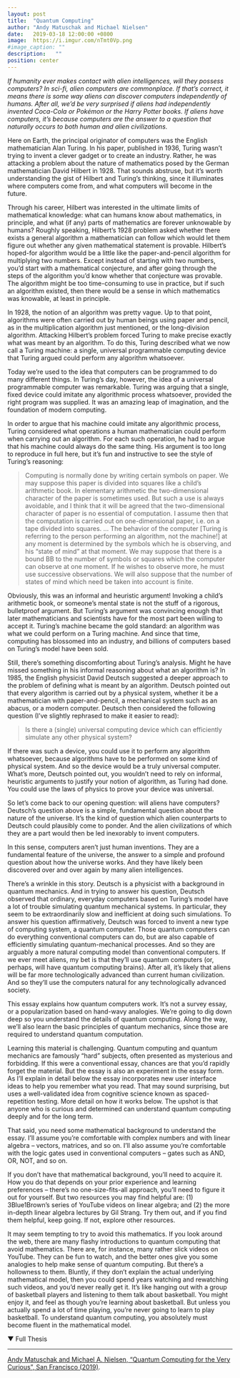 ```yaml
---
layout: post
title:  "Quantum Computing"
author: "Andy Matuschak and Michael Nielsen"
date:   2019-03-18 12:00:00 +0800
image:  https://i.imgur.com/nTmt0Vp.png
#image_caption: ""
description:   ""
position: center
---
```


_If humanity ever makes contact with alien intelligences, will they possess computers? In sci-fi, alien computers are commonplace._ <!--more--> _If that’s correct, it means there is some way aliens can discover computers independently of humans. After all, we’d be very surprised if aliens had independently invented Coca-Cola or Pokémon or the Harry Potter books. If aliens have computers, it’s because computers are the answer to a question that naturally occurs to both human and alien civilizations._

Here on Earth, the principal originator of computers was the English mathematician Alan Turing. In his paper, published in 1936, Turing wasn’t trying to invent a clever gadget or to create an industry. Rather, he was attacking a problem about the nature of mathematics posed by the German mathematician David Hilbert in 1928. That sounds abstruse, but it’s worth understanding the gist of Hilbert and Turing’s thinking, since it illuminates where computers come from, and what computers will become in the future.

Through his career, Hilbert was interested in the ultimate limits of mathematical knowledge: what can humans know about mathematics, in principle, and what (if any) parts of mathematics are forever unknowable by humans? Roughly speaking, Hilbert’s 1928 problem asked whether there exists a general algorithm a mathematician can follow which would let them figure out whether any given mathematical statement is provable. Hilbert’s hoped-for algorithm would be a little like the paper-and-pencil algorithm for multiplying two numbers. Except instead of starting with two numbers, you’d start with a mathematical conjecture, and after going through the steps of the algorithm you’d know whether that conjecture was provable. The algorithm might be too time-consuming to use in practice, but if such an algorithm existed, then there would be a sense in which mathematics was knowable, at least in principle.

In 1928, the notion of an algorithm was pretty vague. Up to that point, algorithms were often carried out by human beings using paper and pencil, as in the multiplication algorithm just mentioned, or the long-division algorithm. Attacking Hilbert’s problem forced Turing to make precise exactly what was meant by an algorithm. To do this, Turing described what we now call a Turing machine: a single, universal programmable computing device that Turing argued could perform any algorithm whatsoever.

Today we’re used to the idea that computers can be programmed to do many different things. In Turing’s day, however, the idea of a universal programmable computer was remarkable. Turing was arguing that a single, fixed device could imitate any algorithmic process whatsoever, provided the right program was supplied. It was an amazing leap of imagination, and the foundation of modern computing.

In order to argue that his machine could imitate any algorithmic process, Turing considered what operations a human mathematician could perform when carrying out an algorithm. For each such operation, he had to argue that his machine could always do the same thing. His argument is too long to reproduce in full here, but it’s fun and instructive to see the style of Turing’s reasoning:

> Computing is normally done by writing certain symbols on paper. We may suppose this paper is divided into squares like a child’s arithmetic book. In elementary arithmetic the two-dimensional character of the paper is sometimes used. But such a use is always avoidable, and I think that it will be agreed that the two-dimensional character of paper is no essential of computation. I assume then that the computation is carried out on one-dimensional paper, i.e. on a tape divided into squares. … The behavior of the computer [Turing is referring to the person performing an algorithm, not the machine!] at any moment is determined by the symbols which he is observing, and his “state of mind” at that moment. We may suppose that there is a bound BB to the number of symbols or squares which the computer can observe at one moment. If he wishes to observe more, he must use successive observations. We will also suppose that the number of states of mind which need be taken into account is finite.

Obviously, this was an informal and heuristic argument! Invoking a child’s arithmetic book, or someone’s mental state is not the stuff of a rigorous, bulletproof argument. But Turing’s argument was convincing enough that later mathematicians and scientists have for the most part been willing to accept it. Turing’s machine became the gold standard: an algorithm was what we could perform on a Turing machine. And since that time, computing has blossomed into an industry, and billions of computers based on Turing’s model have been sold.

Still, there’s something discomforting about Turing’s analysis. Might he have missed something in his informal reasoning about what an algorithm is? In 1985, the English physicist David Deutsch suggested a deeper approach to the problem of defining what is meant by an algorithm. Deutsch pointed out that every algorithm is carried out by a physical system, whether it be a mathematician with paper-and-pencil, a mechanical system such as an abacus, or a modern computer. Deutsch then considered the following question (I’ve slightly rephrased to make it easier to read):

> Is there a (single) universal computing device which can efficiently simulate any other physical system?

If there was such a device, you could use it to perform any algorithm whatsoever, because algorithms have to be performed on some kind of physical system. And so the device would be a truly universal computer. What’s more, Deutsch pointed out, you wouldn’t need to rely on informal, heuristic arguments to justify your notion of algorithm, as Turing had done. You could use the laws of physics to prove your device was universal.

So let’s come back to our opening question: will aliens have computers? Deutsch’s question above is a simple, fundamental question about the nature of the universe. It’s the kind of question which alien counterparts to Deutsch could plausibly come to ponder. And the alien civilizations of which they are a part would then be led inexorably to invent computers.

In this sense, computers aren’t just human inventions. They are a fundamental feature of the universe, the answer to a simple and profound question about how the universe works. And they have likely been discovered over and over again by many alien intelligences.

There’s a wrinkle in this story. Deutsch is a physicist with a background in quantum mechanics. And in trying to answer his question, Deutsch observed that ordinary, everyday computers based on Turing’s model have a lot of trouble simulating quantum mechanical systems. In particular, they seem to be extraordinarily slow and inefficient at doing such simulations. To answer his question affirmatively, Deutsch was forced to invent a new type of computing system, a quantum computer. Those quantum computers can do everything conventional computers can do, but are also capable of efficiently simulating quantum-mechanical processes. And so they are arguably a more natural computing model than conventional computers. If we ever meet aliens, my bet is that they’ll use quantum computers (or, perhaps, will have quantum computing brains). After all, it’s likely that aliens will be far more technologically advanced than current human civilization. And so they’ll use the computers natural for any technologically advanced society.

This essay explains how quantum computers work. It’s not a survey essay, or a popularization based on hand-wavy analogies. We’re going to dig down deep so you understand the details of quantum computing. Along the way, we’ll also learn the basic principles of quantum mechanics, since those are required to understand quantum computation.

Learning this material is challenging. Quantum computing and quantum mechanics are famously “hard” subjects, often presented as mysterious and forbidding. If this were a conventional essay, chances are that you’d rapidly forget the material. But the essay is also an experiment in the essay form. As I’ll explain in detail below the essay incorporates new user interface ideas to help you remember what you read. That may sound surprising, but uses a well-validated idea from cognitive science known as spaced-repetition testing. More detail on how it works below. The upshot is that anyone who is curious and determined can understand quantum computing deeply and for the long term.

That said, you need some mathematical background to understand the essay. I’ll assume you’re comfortable with complex numbers and with linear algebra – vectors, matrices, and so on. I’ll also assume you’re comfortable with the logic gates used in conventional computers – gates such as AND, OR, NOT, and so on.

If you don’t have that mathematical background, you’ll need to acquire it. How you do that depends on your prior experience and learning preferences – there’s no one-size-fits-all approach, you’ll need to figure it out for yourself. But two resources you may find helpful are: (1) 3Blue1Brown’s series of YouTube videos on linear algebra; and (2) the more in-depth linear algebra lectures by Gil Strang. Try them out, and if you find them helpful, keep going. If not, explore other resources.

It may seem tempting to try to avoid this mathematics. If you look around the web, there are many flashy introductions to quantum computing that avoid mathematics. There are, for instance, many rather slick videos on YouTube. They can be fun to watch, and the better ones give you some analogies to help make sense of quantum computing. But there’s a hollowness to them. Bluntly, if they don’t explain the actual underlying mathematical model, then you could spend years watching and rewatching such videos, and you’d never really get it. It’s like hanging out with a group of basketball players and listening to them talk about basketball. You might enjoy it, and feel as though you’re learning about basketball. But unless you actually spend a lot of time playing, you’re never going to learn to play basketball. To understand quantum computing, you absolutely must become fluent in the mathematical model.

▼ Full Thesis

---

[Andy Matuschak and Michael A. Nielsen, “Quantum Computing for the Very Curious”, San Francisco (2019)](https://quantum.country/qcvc).
